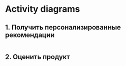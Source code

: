 # Activity diagrams
## 1. Получить персонализированные рекомендации
![]()
## 2. Оценить продукт
![]()
